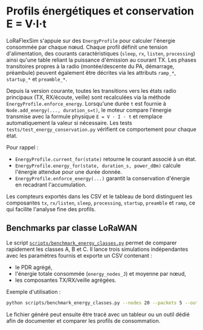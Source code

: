 # Profils énergétiques et conservation E = V·I·t

LoRaFlexSim s'appuie sur des `EnergyProfile` pour calculer l'énergie
consommée par chaque nœud.  Chaque profil définit une tension d'alimentation,
des courants caractéristiques (`sleep`, `rx`, `listen`, `processing`) ainsi
qu'une table reliant la puissance d'émission au courant TX.  Les phases
transitoires propres à la radio (montée/descente du PA, démarrage, préambule)
peuvent également être décrites via les attributs `ramp_*`, `startup_*` et
`preamble_*`.

Depuis la version courante, toutes les transitions vers les états radio
principaux (TX, RX/écoute, veille) sont recalculées via la méthode
`EnergyProfile.enforce_energy`.  Lorsqu'une durée `t` est fournie à
`Node.add_energy(..., duration_s=t)`, le moteur compare l'énergie transmise
avec la formule physique `E = V · I · t` et remplace automatiquement la valeur
si nécessaire.  Les tests `tests/test_energy_conservation.py` vérifient ce
comportement pour chaque état.

Pour rappel :

- `EnergyProfile.current_for(state)` retourne le courant associé à un état.
- `EnergyProfile.energy_for(state, duration_s, power_dBm)` calcule l'énergie
  attendue pour une durée donnée.
- `EnergyProfile.enforce_energy(...)` garantit la conservation d'énergie en
  recadrant l'accumulation.

Les compteurs exportés dans les CSV et le tableau de bord distinguent les
composantes `tx`, `rx/listen`, `sleep`, `processing`, `startup`, `preamble` et
`ramp`, ce qui facilite l'analyse fine des profils.

## Benchmarks par classe LoRaWAN

Le script [`scripts/benchmark_energy_classes.py`](../scripts/benchmark_energy_classes.py)
permet de comparer rapidement les classes A, B et C.  Il lance trois
simulations indépendantes avec les paramètres fournis et exporte un CSV
contenant :

- le PDR agrégé,
- l'énergie totale consommée (`energy_nodes_J`) et moyenne par nœud,
- les composantes TX/RX/veille agrégées.

Exemple d'utilisation :

```bash
python scripts/benchmark_energy_classes.py --nodes 20 --packets 5 --output results/energy_classes.csv
```

Le fichier généré peut ensuite être tracé avec un tableur ou un outil dédié
afin de documenter et comparer les profils de consommation.
